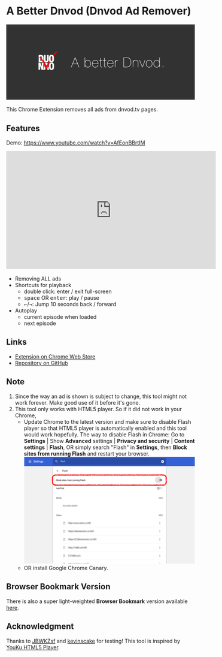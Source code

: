 # A Better Dnvod (Dnvod Ad Remover)

![](assets/promo.jpg)

This Chrome Extension removes all ads from dnvod.tv pages. 

## Features

Demo: https://www.youtube.com/watch?v=AfEonBBrtIM

<iframe width="560" height="315" src="https://www.youtube.com/embed/xmspuJlGAfk?rel=0" frameborder="0" allowfullscreen></iframe>

- Removing ALL ads
- Shortcuts for playback
	- double click: enter / exit full-screen
	- <kbd>space</kbd> OR <kbd>enter</kbd>: play / pause
	- <kbd>←</kbd>/<kbd>→</kbd>: Jump 10 seconds back / forward
- Autoplay 
	- current episode when loaded
	- next episode

## Links

- [Extension on Chrome Web Store](https://chrome.google.com/webstore/detail/dnvod-ad-remover/iogpccakojnbjlglnkbmkgafekcokcjk?hl=en-US)
- [Repository on GitHub](dnvod-ad-remover-chrome-extension)

<a name="Note"></a>

## Note

1. Since the way an ad is shown is subject to change, this tool might not work forever. Make good use of it before it's gone.
2. This tool only works with HTML5 player. So if it did not work in your Chrome,
	- Update Chrome to the latest version and make sure to disable Flash player so that HTML5 player is automatically enabled and this tool would work hopefully. The way to disable Flash in Chrome: Go to **Settings** | Show **Advanced** settings | **Privacy and security** | **Content settings** | **Flash**, OR simply search "Flash" in **Settings**, then **Block sites from running Flash** and restart your browser. 
		![](assets/block-flash.png)
	- OR install Google Chrome Canary.

## Browser Bookmark Version

There is also a super light-weighted **Browser Bookmark** version available [here](browser-bookmark.html).

## Acknowledgment

Thanks to [JBWKZsf](https://github.com/JBWKZsf) and [kevinscake](https://github.com/kevinscake) for testing!
This tool is inspired by [YouKu HTML5 Player](http://zythum.free.bg/youkuhtml5playerbookmark/). 
